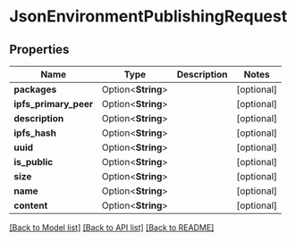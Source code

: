 # JsonEnvironmentPublishingRequest

## Properties

Name | Type | Description | Notes
------------ | ------------- | ------------- | -------------
**packages** | Option<**String**> |  | [optional]
**ipfs_primary_peer** | Option<**String**> |  | [optional]
**description** | Option<**String**> |  | [optional]
**ipfs_hash** | Option<**String**> |  | [optional]
**uuid** | Option<**String**> |  | [optional]
**is_public** | Option<**String**> |  | [optional]
**size** | Option<**String**> |  | [optional]
**name** | Option<**String**> |  | [optional]
**content** | Option<**String**> |  | [optional]

[[Back to Model list]](../README.md#documentation-for-models) [[Back to API list]](../README.md#documentation-for-api-endpoints) [[Back to README]](../README.md)


